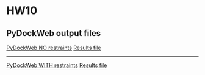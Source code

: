 # HW10

## PyDockWeb output files

[PyDockWeb NO restraints](https://life.bsc.es/pid/pydockweb/jobs/get_info/23399)
[Results file]()

-------

[PyDockWeb WITH restraints](https://life.bsc.es/pid/pydockweb/jobs/get_info/23401)
[Results file]()
